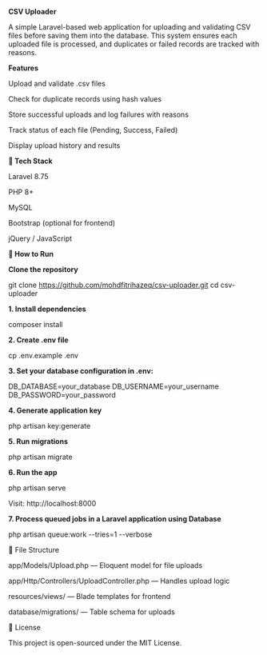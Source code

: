 **CSV Uploader**

A simple Laravel-based web application for uploading and validating CSV files before saving them into the database. This system ensures each uploaded file is processed, and duplicates or failed records are tracked with reasons.

**Features**

Upload and validate .csv files

Check for duplicate records using hash values

Store successful uploads and log failures with reasons

Track status of each file (Pending, Success, Failed)

Display upload history and results


**💪 Tech Stack**

Laravel 8.75

PHP 8+

MySQL

Bootstrap (optional for frontend)

jQuery / JavaScript


**🚀 How to Run**

**Clone the repository**

git clone https://github.com/mohdfitrihazeq/csv-uploader.git
cd csv-uploader


**1. Install dependencies**

composer install


**2. Create .env file**

cp .env.example .env


**3. Set your database configuration in .env:**

DB_DATABASE=your_database
DB_USERNAME=your_username
DB_PASSWORD=your_password


**4. Generate application key**

php artisan key:generate


**5. Run migrations**

php artisan migrate


**6. Run the app**

php artisan serve

Visit: http://localhost:8000

**7. Process queued jobs in a Laravel application using Database**

php artisan queue:work --tries=1 --verbose


📁 File Structure

app/Models/Upload.php — Eloquent model for file uploads

app/Http/Controllers/UploadController.php — Handles upload logic

resources/views/ — Blade templates for frontend

database/migrations/ — Table schema for uploads


📝 License

This project is open-sourced under the MIT License.
